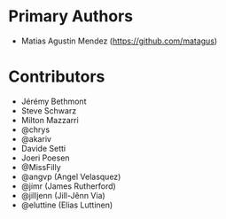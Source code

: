 # Primary Authors

- Matias Agustin Mendez (https://github.com/matagus)

# Contributors

 * Jérémy Bethmont
 * Steve Schwarz
 * Milton Mazzarri
 * @chrys
 * @akariv
 * Davide Setti
 * Joeri Poesen
 * @MissFilly
 * @angvp (Angel Velasquez)
 * @jimr (James Rutherford)
 * @jilljenn (Jill-Jênn Via)
 * @eluttine (Elias Luttinen)
